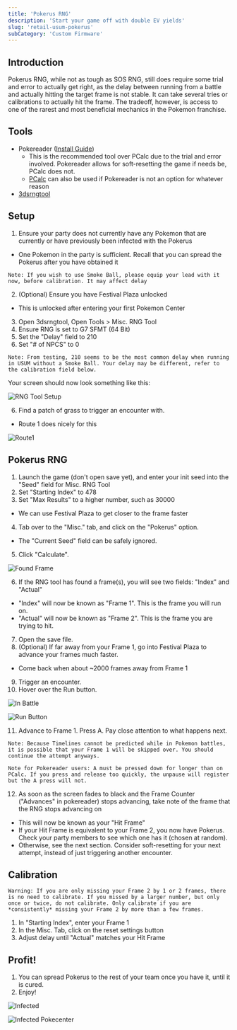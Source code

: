 ```yaml
---
title: 'Pokerus RNG'
description: 'Start your game off with double EV yields'
slug: 'retail-usum-pokerus'
subCategory: 'Custom Firmware'
---
```


## Introduction

Pokerus RNG, while not as tough as SOS RNG, still does require some trial and error to actually get right, as the delay between running from a battle and actually hitting the target frame is not stable. It can take several tries or calibrations to actually hit the frame. The tradeoff, however, is access to one of the rarest and most beneficial mechanics in the Pokemon franchise.

## Tools

- Pokereader ([Install Guide](https://www.pokemonrng.com/install-pokereader))
  - This is the recommended tool over PCalc due to the trial and error involved. Pokereader allows for soft-resetting the game if needs be, PCalc does not.
  - [PCalc](https://www.pokemonrng.com/misc-3ds-installing-pcalc) can also be used if Pokereader is not an option for whatever reason
- [3dsrngtool](https://ci.appveyor.com/project/Bambo-Rambo/3dsrngtool/build/artifacts)

## Setup

1. Ensure your party does not currently have any Pokemon that are currently or have previously been infected with the Pokerus
 - One Pokemon in the party is sufficient. Recall that you can spread the Pokerus after you have obtained it
```
Note: If you wish to use Smoke Ball, please equip your lead with it now, before calibration. It may affect delay
```
2. (Optional) Ensure you have Festival Plaza unlocked
 - This is unlocked after entering your first Pokemon Center
3. Open 3dsrngtool, Open Tools > Misc. RNG Tool
4. Ensure RNG is set to G7 SFMT (64 Bit)
5. Set the "Delay" field to 210
6. Set "# of NPCS" to 0
```
Note: From testing, 210 seems to be the most common delay when running in USUM without a Smoke Ball. Your delay may be different, refer to the calibration field below.
```

Your screen should now look something like this: 

![RNG Tool Setup](../../images/UltraSun-UltraMoon/Pokerus/MiscRNGToolSetup.jpg)

6. Find a patch of grass to trigger an encounter with.
 - Route 1 does nicely for this
 
![Route1](../../images/UltraSun-UltraMoon/Pokerus/Route1.jpg)

## Pokerus RNG

1. Launch the game (don't open save yet), and enter your init seed into the "Seed" field for Misc. RNG Tool
2. Set "Starting Index" to 478
3. Set "Max Results" to a higher number, such as 30000
 - We can use Festival Plaza to get closer to the frame faster
4. Tab over to the "Misc." tab, and click on the "Pokerus" option.
 - The "Current Seed" field can be safely ignored.
5. Click "Calculate".

![Found Frame](../../images/UltraSun-UltraMoon/Pokerus/FoundFrame.jpg)

6. If the RNG tool has found a frame(s), you will see two fields: "Index" and "Actual"
 - "Index" will now be known as "Frame 1". This is the frame you will run on.
 - "Actual" will now be known as "Frame 2". This is the frame you are trying to hit.
7. Open the save file.
8. (Optional) If far away from your Frame 1, go into Festival Plaza to advance your frames much faster.
 - Come back when about ~2000 frames away from Frame 1
9. Trigger an encounter.
10. Hover over the Run button.

![In Battle](../../images/UltraSun-UltraMoon/Pokerus/Encounter.jpg)

![Run Button](../../images/UltraSun-UltraMoon/Pokerus/Encounter_Bottom.jpg)

11. Advance to Frame 1. Press A. Pay close attention to what happens next.

```
Note: Because Timelines cannot be predicted while in Pokemon battles, it is possible that your Frame 1 will be skipped over. You should continue the attempt anyways.

Note for Pokereader users: A must be pressed down for longer than on PCalc. If you press and release too quickly, the unpause will register but the A press will not.
```

12. As soon as the screen fades to black and the Frame Counter ("Advances" in pokereader) stops advancing, take note of the frame that the RNG stops advancing on
 - This will now be known as your "Hit Frame"
 - If your Hit Frame is equivalent to your Frame 2, you now have Pokerus. Check your party members to see which one has it (chosen at random).
 - Otherwise, see the next section. Consider soft-resetting for your next attempt, instead of just triggering another encounter.
 
## Calibration

```
Warning: If you are only missing your Frame 2 by 1 or 2 frames, there is no need to calibrate. If you missed by a larger number, but only once or twice, do not calibrate. Only calibrate if you are *consistently* missing your Frame 2 by more than a few frames.
```

1. In "Starting Index", enter your Frame 1
2. In the Misc. Tab, click on the reset settings button
3. Adjust delay until "Actual" matches your Hit Frame

## Profit!

1. You can spread Pokerus to the rest of your team once you have it, until it is cured.
2. Enjoy!

![Infected](../../images/UltraSun-UltraMoon/Pokerus/Infected.jpg)

![Infected Pokecenter](../../images/UltraSun-UltraMoon/Pokerus/Infected2.jpg)

